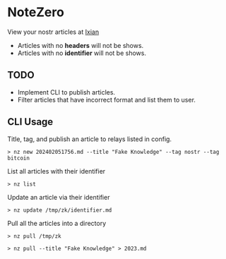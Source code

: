 # NoteZero

View your nostr articles at [Ixian](https://ixian.me)

- Articles with no **headers** will not be shows.
- Articles with no **identifier** will not be shows.

## TODO

- Implement CLI to publish articles.
- Filter articles that have incorrect format and list them to user.

## CLI Usage

Title, tag, and publish an article to relays listed in config.

```shell
> nz new 202402051756.md --title "Fake Knowledge" --tag nostr --tag bitcoin
```

List all articles with their identifier

```shell
> nz list
```

Update an article via their identifier

```shell
> nz update /tmp/zk/identifier.md
```

Pull all the articles into a directory

```shell
> nz pull /tmp/zk
```

```shell
> nz pull --title "Fake Knowledge" > 2023.md
```
